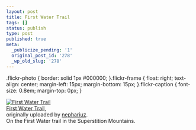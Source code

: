 ```yaml
---
layout: post
title: First Water Trail
tags: []
status: publish
type: post
published: true
meta:
  _publicize_pending: '1'
  original_post_id: '278'
  _wp_old_slug: '278'
---
```

.flickr-photo { border: solid 1px #000000; }.flickr-frame {	float: right; text-align: center; margin-left: 15px; margin-bottom: 15px; }.flickr-caption { font-size: 0.8em; margin-top: 0px; }<div class="flickr-frame">	<a href="http://www.flickr.com/photos/nephariuz/55089117/" title="photo sharing"><img src="http://static.flickr.com/28/55089117_6474ef450a_t.jpg" class="flickr-photo" alt="First Water Trail" /></a><br />	<span class="flickr-caption">		<a href="http://www.flickr.com/photos/nephariuz/55089117/">First Water Trail</a>,<br /> originally uploaded by <a href="http://www.flickr.com/people/nephariuz/">nephariuz</a>.	</span></div>On the First Water trail in the Superstition Mountains.<br />
